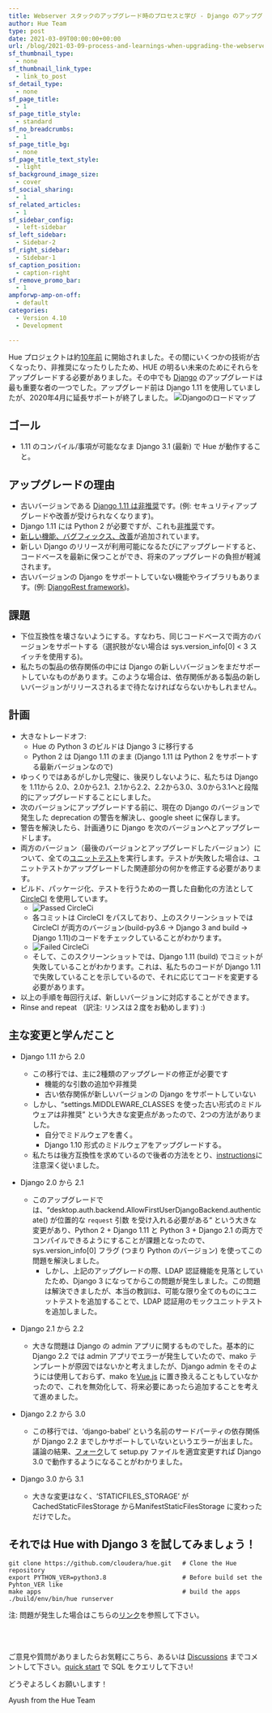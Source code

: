 ```yaml
---
title: Webserver スタックのアップグレード時のプロセスと学び - Django のアップグレード (1.11 から 3.1)
author: Hue Team
type: post
date: 2021-03-09T00:00:00+00:00
url: /blog/2021-03-09-process-and-learnings-when-upgrading-the-webserver-stack-django-upgrade-1-to-3
sf_thumbnail_type:
  - none
sf_thumbnail_link_type:
  - link_to_post
sf_detail_type:
  - none
sf_page_title:
  - 1
sf_page_title_style:
  - standard
sf_no_breadcrumbs:
  - 1
sf_page_title_bg:
  - none
sf_page_title_text_style:
  - light
sf_background_image_size:
  - cover
sf_social_sharing:
  - 1
sf_related_articles:
  - 1
sf_sidebar_config:
  - left-sidebar
sf_left_sidebar:
  - Sidebar-2
sf_right_sidebar:
  - Sidebar-1
sf_caption_position:
  - caption-right
sf_remove_promo_bar:
  - 1
ampforwp-amp-on-off:
  - default
categories:
  - Version 4.10
  - Development

---
```


Hue プロジェクトは約[10年前](/blog/2020-01-28-ten-years-data-querying-ux-evolution/) に開始されました。その間にいくつかの技術が古くなったり、非推奨になったりしたため、HUE の明るい未来のためにそれらをアップグレードする必要がありました。その中でも [Django](https://www.djangoproject.com/) のアップグレードは最も重要な者の一つでした。アップグレード前は Django 1.11 を使用していましたが、2020年4月に延長サポートが終了しました。
![Djangoのロードマップ](https://cdn.gethue.com/uploads/2021/03/Django_roadmap.png)

## ゴール

* 1.11 のコンパイル/事項が可能ななま Django 3.1 (最新) で Hue が動作すること。

## アップグレードの理由

* 古いバージョンである [Django 1.11 は非推奨](https://www.djangoproject.com/download/#supported-versions)です。(例: セキュリティアップグレードや改善が受けられなくなります)。
* Django 1.11 には Python 2 が必要ですが、これも[非推奨](https://docs.djangoproject.com/en/3.1/faq/install/#what-python-version-should-i-use-with-django)です。
* [新しい機能、バグフィックス、改善](https://docs.djangoproject.com/en/dev/internals/deprecation/)が追加されています。
* 新しい Django のリリースが利用可能になるたびにアップグレードすると、コードベースを最新に保つことができ、将来のアップグレードの負担が軽減されます。
* 古いバージョンの Django をサポートしていない機能やライブラリもあります。(例: [DjangoRest framework](https://www.django-rest-framework.org/#requirements))。

## 課題

* 下位互換性を壊さないようにする。すなわち、同じコードベースで両方のバージョンをサポートする（選択肢がない場合は sys.version_info[0] < 3 スイッチを使用する)。
* 私たちの製品の依存関係の中には Django の新しいバージョンをまだサポートしていなものがあります。このような場合は、依存関係がある製品の新しいバージョンがリリースされるまで待たなければならないかもしれません。

## 計画

* 大きなトレードオフ:
  * Hue の Python 3 のビルドは Django 3 に移行する
  * Python 2 は Django 1.11 のまま (Django 1.11 は Python 2 をサポートする最新バージョンなので)
* ゆっくりではあるがしかし完璧に、後戻りしないように、私たちは Django を 1.11から 2.0、2.0から2.1、2.1から2.2、2.2から3.0、3.0から3.1へと段階的にアップグレードすることにしました。
* 次のバージョンにアップグレードする前に、現在の Django のバージョンで発生した deprecation の警告を解決し、google sheet に保存します。
* 警告を解決したら、計画通りに Django を次のバージョンへとアップグレードします。
* 両方のバージョン（最後のバージョンとアップグレードしたバージョン）について、全ての[ユニットテスト](https://docs.gethue.com/developer/development/#testing)を実行します。テストが失敗した場合は、ユニットテストかアップグレードした関連部分の何かを修正する必要があります。
* ビルド、パッケージ化、テストを行うための一貫した自動化の方法として [CircleCI](https://circleci.com/product/#how-it-works) を使用しています。
  * ![Passed CircleCi](https://cdn.gethue.com/uploads/2021/03/Passed_CircleCi.png)
  * 各コミットは CircleCI をパスしており、上のスクリーンショットでは CircleCI が両方のバージョン(build-py3.6 -> Django 3 and build -> Django 1.11)のコードをチェックしていることがわかります。
  * ![Failed CircleCi](https://cdn.gethue.com/uploads/2021/03/Failed_CircleCi.png)
  * そして、このスクリーンショットでは、Django 1.11 (build) でコミットが失敗していることがわかります。これは、私たちのコードが Django 1.11 で失敗していることを示しているので、それに応じてコードを変更する必要があります。
* 以上の手順を毎回行えば、新しいバージョンに対応することができます。
* Rinse and repeat （訳注: リンスは２度をお勧めします) :)

## 主な変更と学んだこと

* Django 1.11 から 2.0
  * この移行では、主に2種類のアップグレードの修正が必要です
    * 機能的な引数の追加や非推奨
    * 古い依存関係が新しいバージョンの Django をサポートしていない
  * しかし、“settings.MIDDLEWARE_CLASSES を使った古い形式のミドルウェアは非推奨” という大きな変更点があったので、2つの方法がありました。
    * 自分でミドルウェアを書く。
    * Django 1.10 形式のミドルウェアをアップグレードする。
  * 私たちは後方互換性を求めているので後者の方法をとり、[instructions](https://docs.djangoproject.com/en/1.10/topics/http/middleware/#upgrading-pre-django-1-10-style-middleware)に注意深く従いました。


* Django 2.0 から 2.1
  * このアップグレードでは、“desktop.auth.backend.AllowFirstUserDjangoBackend.authenticate() が位置的な `request` 引数 を受け入れる必要がある“ という大きな変更があり、Python 2 + Django 1.11 と Python 3 + Django 2.1 の両方でコンパイルできるようにすることが課題となったので、sys.version_info[0] フラグ (つまり Python のバージョン) を使ってこの問題を解決しました。
    * しかし、上記のアップグレードの際、LDAP 認証機能を見落としていたため、Django 3 になってからこの問題が発生しました。この問題は解決できましたが、本当の教訓は、可能な限り全てのものにユニットテストを追加することで、LDAP 認証用のモックユニットテストを追加しました。


* Django 2.1 から 2.2
  * 大きな問題は Django の admin アプリに関するものでした。基本的に Django 2.2 では admin アプリでエラーが発生していたので、mako テンプレートが原因ではないかと考えましたが、Django admin をそのようには使用しておらず、mako を[Vue.js](https://gethue.com/blog/vue3-build-cli-options-composition-api-template-web-components-hue/) に置き換えることもしていなかったので、これを無効化して、将来必要にあったら追加することを考えて進めました。


* Django 2.2 から 3.0
  * この移行では、‘django-babel’ という名前のサードパーティの依存関係が Django 2.2 までしかサポートしていないというエラーが出ました。議論の結果、[フォーク](https://github.com/gethue/django-babel)して setup.py ファイルを適宜変更すれば Django 3.0 で動作するようになることがわかりました。


* Django 3.0 から 3.1
  * 大きな変更はなく、‘STATICFILES_STORAGE’ が CachedStaticFilesStorage からManifestStaticFilesStorage に変わっただけでした。

## それでは Hue with Django 3 を試してみましょう！
  ```
  git clone https://github.com/cloudera/hue.git   # Clone the Hue repository
  export PYTHON_VER=python3.8                     # Before build set the Pyhton_VER like
  make apps                                       # build the apps
  ./build/env/bin/hue runserver
  ```
  注: 問題が発生した場合はこちらの[リンク](https://docs.gethue.com/developer/development/)を参照して下さい。

</br>
</br>

ご意見や質問がありましたらお気軽にこちら、あるいは <a href="https://github.com/cloudera/hue/discussions">Discussions</a> までコメントして下さい。<a href="https://docs.gethue.com/quickstart/">quick start</a> で SQL をクエリして下さい!


どうぞよろしくお願いします！

Ayush from the Hue Team
